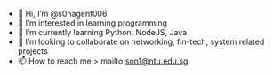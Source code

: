 - 👋 Hi, I’m @s0nagent006
- 👀 I’m interested in learning programming
- 🌱 I’m currently learning Python, NodeJS, Java
- 💞️ I’m looking to collaborate on networking, fin-tech, system related projects
- 📫 How to reach me > mailto:son1@ntu.edu.sg

<!---
s0nagent006/s0nagent006 is a ✨ special ✨ repository because its `README.md` (this file) appears on your GitHub profile.
You can click the Preview link to take a look at your changes.
--->
